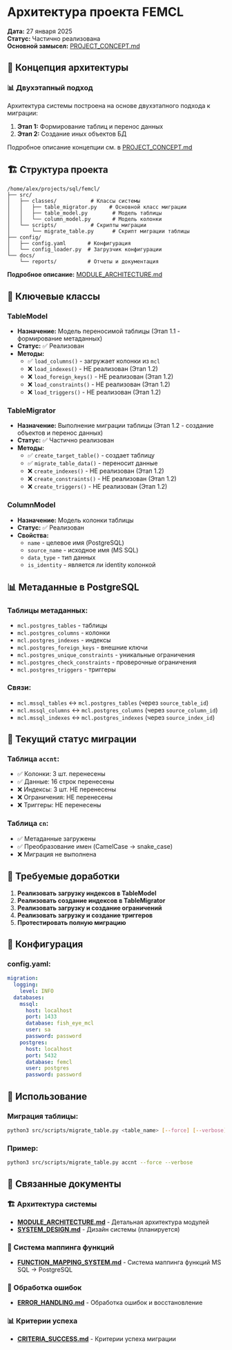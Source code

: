 # Архитектура проекта FEMCL

**Дата:** 27 января 2025  
**Статус:** Частично реализована  
**Основной замысел:** [PROJECT_CONCEPT.md](./PROJECT_CONCEPT.md)

## 🎯 Концепция архитектуры

### 📊 Двухэтапный подход
Архитектура системы построена на основе двухэтапного подхода к миграции:

1. **Этап 1:** Формирование таблиц и перенос данных
2. **Этап 2:** Создание иных объектов БД

Подробное описание концепции см. в [PROJECT_CONCEPT.md](./PROJECT_CONCEPT.md)

## 🏗️ Структура проекта

```
/home/alex/projects/sql/femcl/
├── src/
│   ├── classes/           # Классы системы
│   │   ├── table_migrator.py    # Основной класс миграции
│   │   ├── table_model.py        # Модель таблицы
│   │   └── column_model.py       # Модель колонки
│   └── scripts/           # Скрипты миграции
│       └── migrate_table.py      # Скрипт миграции таблицы
├── config/
│   ├── config.yaml       # Конфигурация
│   └── config_loader.py  # Загрузчик конфигурации
└── docs/
    └── reports/          # Отчеты и документация
```

**Подробное описание:** [MODULE_ARCHITECTURE.md](../architecture/MODULE_ARCHITECTURE.md)

## 🔧 Ключевые классы

### TableModel
- **Назначение:** Модель переносимой таблицы (Этап 1.1 - формирование метаданных)
- **Статус:** ✅ Реализован
- **Методы:**
  - ✅ `load_columns()` - загружает колонки из `mcl`
  - ❌ `load_indexes()` - НЕ реализован (Этап 1.2)
  - ❌ `load_foreign_keys()` - НЕ реализован (Этап 1.2)
  - ❌ `load_constraints()` - НЕ реализован (Этап 1.2)
  - ❌ `load_triggers()` - НЕ реализован (Этап 1.2)

### TableMigrator
- **Назначение:** Выполнение миграции таблицы (Этап 1.2 - создание объектов и перенос данных)
- **Статус:** ✅ Частично реализован
- **Методы:**
  - ✅ `create_target_table()` - создает таблицу
  - ✅ `migrate_table_data()` - переносит данные
  - ❌ `create_indexes()` - НЕ реализован (Этап 1.2)
  - ❌ `create_constraints()` - НЕ реализован (Этап 1.2)
  - ❌ `create_triggers()` - НЕ реализован (Этап 1.2)

### ColumnModel
- **Назначение:** Модель колонки таблицы
- **Статус:** ✅ Реализован
- **Свойства:**
  - `name` - целевое имя (PostgreSQL)
  - `source_name` - исходное имя (MS SQL)
  - `data_type` - тип данных
  - `is_identity` - является ли identity колонкой

## 📊 Метаданные в PostgreSQL

### Таблицы метаданных:
- `mcl.postgres_tables` - таблицы
- `mcl.postgres_columns` - колонки
- `mcl.postgres_indexes` - индексы
- `mcl.postgres_foreign_keys` - внешние ключи
- `mcl.postgres_unique_constraints` - уникальные ограничения
- `mcl.postgres_check_constraints` - проверочные ограничения
- `mcl.postgres_triggers` - триггеры

### Связи:
- `mcl.mssql_tables` ↔ `mcl.postgres_tables` (через `source_table_id`)
- `mcl.mssql_columns` ↔ `mcl.postgres_columns` (через `source_column_id`)
- `mcl.mssql_indexes` ↔ `mcl.postgres_indexes` (через `source_index_id`)

## 🎯 Текущий статус миграции

### Таблица `accnt`:
- ✅ Колонки: 3 шт. перенесены
- ✅ Данные: 16 строк перенесены
- ❌ Индексы: 3 шт. НЕ перенесены
- ❌ Ограничения: НЕ перенесены
- ❌ Триггеры: НЕ перенесены

### Таблица `cn`:
- ✅ Метаданные загружены
- ✅ Преобразование имен (CamelCase → snake_case)
- ❌ Миграция не выполнена

## 🔧 Требуемые доработки

1. **Реализовать загрузку индексов в TableModel**
2. **Реализовать создание индексов в TableMigrator**
3. **Реализовать загрузку и создание ограничений**
4. **Реализовать загрузку и создание триггеров**
5. **Протестировать полную миграцию**

## 📝 Конфигурация

### config.yaml:
```yaml
migration:
  logging:
    level: INFO
  databases:
    mssql:
      host: localhost
      port: 1433
      database: fish_eye_mcl
      user: sa
      password: password
    postgres:
      host: localhost
      port: 5432
      database: femcl
      user: postgres
      password: password
```

## 🚀 Использование

### Миграция таблицы:
```bash
python3 src/scripts/migrate_table.py <table_name> [--force] [--verbose]
```

### Пример:
```bash
python3 src/scripts/migrate_table.py accnt --force --verbose
```

## 🔗 Связанные документы

### 🏗️ Архитектура системы
- **[MODULE_ARCHITECTURE.md](../architecture/MODULE_ARCHITECTURE.md)** - Детальная архитектура модулей
- **[SYSTEM_DESIGN.md](../architecture/SYSTEM_DESIGN.md)** - Дизайн системы (планируется)

### 🔧 Система маппинга функций
- **[FUNCTION_MAPPING_SYSTEM.md](../migration/FUNCTION_MAPPING_SYSTEM.md)** - Система маппинга функций MS SQL → PostgreSQL

### 🚨 Обработка ошибок
- **[ERROR_HANDLING.md](../development/ERROR_HANDLING.md)** - Обработка ошибок и восстановление

### 📊 Критерии успеха
- **[CRITERIA_SUCCESS.md](../development/CRITERIA_SUCCESS.md)** - Критерии успеха миграции



